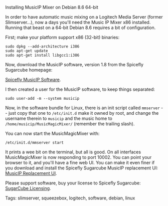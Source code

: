 Installing MusicIP Mixer on Debian 8.6 64-bit

In order to have automatic music mixing on a Logitech Media Server (former
Slimserver...), now a days you'll need the Music IP Mixer x86 installed. Running 
that beast on a 64-bit Debian 8.6 requires a bit of configuration.

First; make your platform support x86 (32-bit) binaries:

~~~~
sudo dpkg --add-architecture i386
sudo apt-get update
sudo apt-get install libgcc1:i386
~~~~

Now, download the MusicIP software, version 1.8 from the Spicefly Sugarcube homepage:

[Spicefly MusicIP Software](http://www.spicefly.com/article.php?page=musicip-software).

I then created a user for the MusicIP software, to keep things separated:

~~~~~
sudo user-add -m --system musicip
~~~~~

Now, in the software bundle for Linux, there is an init script called `mmserver` -- 
just copy that one to `/etc/init.d` make it owned by root, and change the username therein
to `musicip` and the music home to `/home/musicip/MusicMagicMixer/` (remember the trailing slash).

You can now start the MusicMagicMixer with:

~~~~
/etc/init.d/mmserver start
~~~~

It prints a wee bit on the terminal, but all is good. On all interfaces MusicMagicMixer is
now responding to port 10002. You can point your browser to it, and you'll have a fine
web UI. You can make it even finer if you download and install the Spicefly Sugarcube MusicIP
replacement UI: [MusicIP Replacement UI](http://www.spicefly.com/article.php?page=musicip-headless-interface).

Please support software, buy your license to Spicefly Sugarcube: [SugarCube Licensing](http://www.spicefly.com/licensing/).

Tags: slimserver, squeezebox, logitech, software, debian, linux


